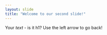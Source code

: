 ```yaml
---
layout: slide
title: "Welcome to our second slide!"
---
```

Your *text* - is it h1?
Use the left arrow to go back!
